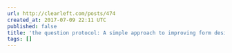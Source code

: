 ```yaml
---
url: http://clearleft.com/posts/474
created_at: 2017-07-09 22:11 UTC
published: false
title: 'the question protocol: A simple approach to improving form design'
tags: []
---
```



